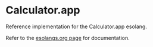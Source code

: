 # Calculator.app

Reference implementation for the Calculator.app esolang.

Refer to the [esolangs.org page](https://esolangs.org/wiki/Calculator.app) for documentation.
